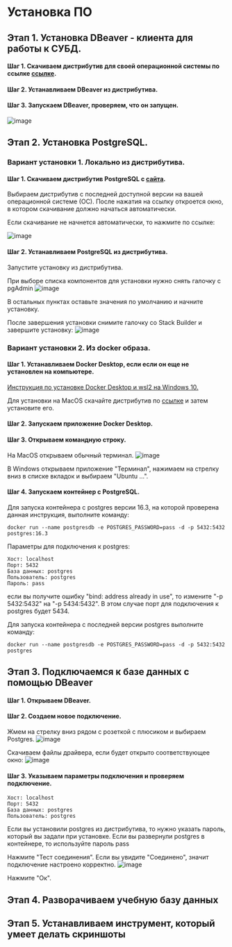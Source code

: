 # Установка ПО

## Этап 1. Установка DBeaver - клиента для работы к СУБД.

#### Шаг 1. Скачиваем дистрибутив для своей операционной системы по ссылке [ссылке](https://dbeaver.io/download/).
#### Шаг 2. Устанавливаем DBeaver из дистрибутива.
#### Шаг 3. Запускаем DBeaver, проверяем, что он запущен.
![image](https://github.com/user-attachments/assets/77e22364-56cd-4ca2-bce5-00c0a8872031)

## Этап 2. Установка PostgreSQL.

### Вариант установки 1. Локально из дистрибутива.

#### Шаг 1. Скачиваем дистрибутив PostgreSQL с [сайта](https://www.enterprisedb.com/downloads/postgres-postgresql-downloads).
Выбираем дистрибутив c последней доступной версии на вашей операционной системе (ОС).
После нажатия на ссылку откроется окно, в котором скачивание должно начаться автоматически.

Если скачивание не начнется автоматически, то нажмите по ссылке:

![image](https://github.com/amelinvladimir/sql_course/assets/8919281/59580112-75b4-40b0-a86e-a0378fc48845)

#### Шаг 2. Устанавливаем PostgreSQL из дистрибутива.
Запустите установку из дистрибутива.

При выборе списка компонентов для установки нужно снять галочку с pgAdmin
![image](https://github.com/amelinvladimir/sql_course/assets/8919281/09cdaeea-b35e-4dd1-8f21-cb69cd8925e6)

В остальных пунктах оставьте значения по умолчанию и начните установку.

После завершения установки снимите галочку со Stack Builder и завершите установку:
![image](https://github.com/user-attachments/assets/2752e447-9632-42f3-a26f-05bb26aa50c9)


### Вариант установки 2. Из docker образа.

#### Шаг 1. Устанавливаем Docker Desktop, если если он еще не установлен на компьютере.
[Инструкция по установке Docker Desktop и wsl2 на Windows 10.](https://github.com/amelinvladimir/docker_course/blob/main/%D0%A3%D1%81%D1%82%D0%B0%D0%BD%D0%BE%D0%B2%D0%BA%D0%B0%20Docker%20%D0%BD%D0%B0%20Windows%2010/README.md)

Для установки на MacOS скачайте дистрибутив по [ссылке](https://www.docker.com/products/docker-desktop/) и затем установите его.


#### Шаг 2. Запускаем приложение Docker Desktop.

#### Шаг 3. Открываем командную строку.
На MacOS открываем обычный терминал.
![image](https://github.com/user-attachments/assets/12d6d947-aa2a-4ed0-aa83-864026e38b76)

В Windows открываем приложение "Терминал", нажимаем на стрелку вниз в списке вкладок и выбираем "Ubuntu ...".

#### Шаг 4. Запускаем контейнер с PostgreSQL.

Для запуска контейнера с postgres версии 16.3, на которой проверена данная инструкция, выполните команду:

````
docker run --name postgresdb -e POSTGRES_PASSWORD=pass -d -p 5432:5432 postgres:16.3
````

Параметры для подключения к postgres:
```
Хост: localhost
Порт: 5432
База данных: postgres
Пользователь: postgres
Пароль: pass
```

если вы получите ошибку "bind: address already in use", то измените "-p 5432:5432" на "-p 5434:5432". В этом случае порт для подключения к postgres будет 5434.

Для запуска контейнера с последней версии postgres выполните команду:

````
docker run --name postgresdb -e POSTGRES_PASSWORD=pass -d -p 5432:5432 postgres
````


## Этап 3. Подключаемся к базе данных с помощью DBeaver

#### Шаг 1. Открываем DBeaver.

#### Шаг 2. Создаем новое подключение.
Жмем на стрелку вниз рядом с розеткой с плюсиком и выбираем Postgres. 
![image](https://github.com/user-attachments/assets/6cc52a7a-2dfc-4b69-9ad3-c75f724c7bc0)

Скачиваем файлы драйвера, если будет открыто соответствующее окно:
![image](https://github.com/user-attachments/assets/b88b49dc-e6b3-44a3-a460-151cc524185a)

#### Шаг 3. Указываем параметры подключения и проверяем подключение.

```
Хост: localhost
Порт: 5432
База данных: postgres
Пользователь: postgres
```
Если вы установили postgres из дистрибутива, то нужно указать пароль, который вы задали при установке.
Если вы развернули postgres в контейнере, то используйте пароль pass

Нажмите "Тест соединения".
Если вы увидите "Соединено", значит подключение настроено корректно.
![image](https://github.com/user-attachments/assets/c69eca8c-535f-45bf-9ac8-bbfb68e8c710)

Нажмите "Ок".

## Этап 4. Разворачиваем учебную базу данных

## Этап 5. Устанавливаем инструмент, который умеет делать скриншоты
